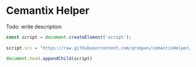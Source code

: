 # Cemantix Helper

Todo: write description

```javascript
const script = document.createElement('script');
          
script.src = "https://raw.githubusercontent.com/qroques/cemantixHelper/main/src/app.js";
          
document.head.appendChild(script)
```
